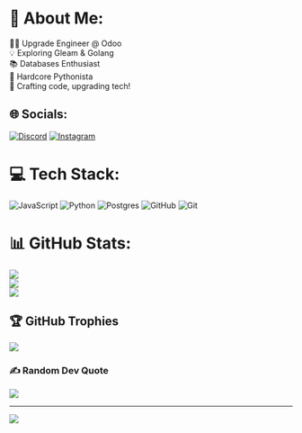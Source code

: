 # 💫 About Me:
👨‍💻 Upgrade Engineer @ Odoo <br>💡 Exploring Gleam & Golang<br>📚 Databases Enthusiast  <br>🐍 Hardcore Pythonista<br>🔧 Crafting code, upgrading tech!


## 🌐 Socials:
[![Discord](https://img.shields.io/badge/Discord-%237289DA.svg?logo=discord&logoColor=white)](https://discord.gg/ajitsingh_aksi) [![Instagram](https://img.shields.io/badge/Instagram-%23E4405F.svg?logo=Instagram&logoColor=white)](https://instagram.com/ajit__sama) 

# 💻 Tech Stack:
![JavaScript](https://img.shields.io/badge/javascript-%23323330.svg?style=for-the-badge&logo=javascript&logoColor=%23F7DF1E) ![Python](https://img.shields.io/badge/python-3670A0?style=for-the-badge&logo=python&logoColor=ffdd54) ![Postgres](https://img.shields.io/badge/postgres-%23316192.svg?style=for-the-badge&logo=postgresql&logoColor=white) ![GitHub](https://img.shields.io/badge/github-%23121011.svg?style=for-the-badge&logo=github&logoColor=white) ![Git](https://img.shields.io/badge/git-%23F05033.svg?style=for-the-badge&logo=git&logoColor=white)
# 📊 GitHub Stats:
![](https://github-readme-stats.vercel.app/api?username=aksi-odoo&theme=dark&hide_border=false&include_all_commits=true&count_private=true)<br/>
![](https://github-readme-streak-stats.herokuapp.com/?user=aksi-odoo&theme=dark&hide_border=false)<br/>
![](https://github-readme-stats.vercel.app/api/top-langs/?username=aksi-odoo&theme=dark&hide_border=false&include_all_commits=true&count_private=true&layout=compact)

## 🏆 GitHub Trophies
![](https://github-profile-trophy.vercel.app/?username=aksi-odoo&theme=dracula&no-frame=false&no-bg=false&margin-w=4)

### ✍️ Random Dev Quote
![](https://quotes-github-readme.vercel.app/api?type=horizontal&theme=radical)

---
[![](https://visitcount.itsvg.in/api?id=aksi-odoo&icon=2&color=5)](https://visitcount.itsvg.in)

<!-- Proudly created with GPRM ( https://gprm.itsvg.in ) -->
